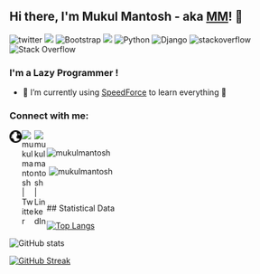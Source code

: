 ## Hi there, I'm Mukul Mantosh - aka [MM][website]! 👋
![twitter](https://img.shields.io/twitter/follow/MantoshMukul?color=%231DA1F2&label=Mukul%20Mantosh&logo=Twitter&logoColor=%231DA1F2&style=for-the-badge)
<img src="https://img.shields.io/badge/git%20-%23F05033.svg?&style=for-the-badge&logo=git&logoColor=white"/>
<img alt="Bootstrap" src="https://img.shields.io/badge/bootstrap-%23563D7C.svg?&style=for-the-badge&logo=bootstrap&logoColor=white"/>
<img src="https://img.shields.io/badge/AWS%20-%23FF9900.svg?&style=for-the-badge&logo=amazon-aws&logoColor=white"/>
<img alt="Python" src="https://img.shields.io/badge/python-%2314354C.svg?&style=for-the-badge&logo=python&logoColor=white"/>
<img alt="Django" src="https://img.shields.io/badge/django-%23092E20.svg?&style=for-the-badge&logo=django&logoColor=white"/>
![stackoverflow](https://img.shields.io/badge/PyCharm-000000.svg?&style=for-the-badge&logo=PyCharm&logoColor=white)
<img alt="Stack Overflow" src="https://img.shields.io/badge/-Stackoverflow-FE7A16?style=for-the-badge&logo=stack-overflow&logoColor=white"/>

### I'm a Lazy Programmer !

- 🌱 I’m currently using [SpeedForce] to learn everything 🤣



### Connect with me:

[<img align="left" alt="mukulmantosh | MM" width="22px" src="https://raw.githubusercontent.com/iconic/open-iconic/master/svg/globe.svg" />][website]
[<img align="left" alt="mukulmantosh | Twitter" width="22px" src="https://cdn.jsdelivr.net/npm/simple-icons@v3/icons/twitter.svg" />][twitter]
[<img align="left" alt="mukulmantosh | LinkedIn" width="22px" src="https://cdn.jsdelivr.net/npm/simple-icons@v3/icons/linkedin.svg" />][linkedin]<br />




<p><img align="left" src="https://github-readme-stats.vercel.app/api/top-langs?username=mukulmantosh&show_icons=true&locale=en&layout=compact" alt="mukulmantosh" /></p>
<br>
<p>&nbsp;<img align="center" src="https://github-readme-stats.vercel.app/api?username=mukulmantosh&show_icons=true&locale=en" alt="mukulmantosh" /></p>
<br>
<br>
## Statistical Data

[![Top Langs](https://github-readme-stats.vercel.app/api/top-langs/?username=akhilmovva&layout=compact&theme=radical)](https://github.com/akhilmovva/github-readme-stats)

![GitHub stats](https://github-readme-stats.vercel.app/api?username=mukulmantosh&show_icons=true&theme=radical)

[![GitHub Streak](https://github-readme-streak-stats.herokuapp.com?user=mukulmantosh&theme=radical&date_format=M%20j%5B%2C%20Y%5D)](https://git.io/streak-stats)



[website]: https://github.com/mukulmantosh
[twitter]: https://twitter.com/MantoshMukul
[linkedin]: https://in.linkedin.com/in/mukul-mantosh
[stackoverflow]: https://stackoverflow.com/users/4382077/mukul-mantosh
[SpeedForce]: https://en.wikipedia.org/wiki/Speedster_(fiction)
